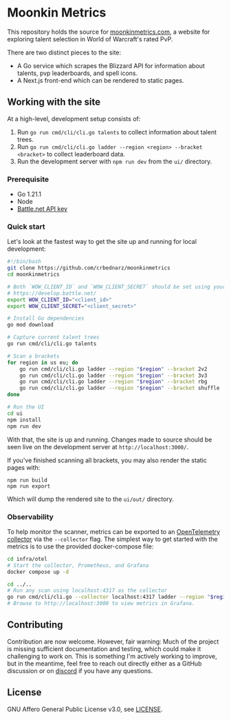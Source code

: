 # Moonkin Metrics

This repository holds the source for [moonkinmetrics.com](https://moonkinmetrics.com), a website for exploring talent selection in World of Warcraft's rated PvP.

There are two distinct pieces to the site:
- A Go service which scrapes the Blizzard API for information about talents, pvp leaderboards, and spell icons.
- A Next.js front-end which can be rendered to static pages.

## Working with the site

At a high-level, development setup consists of:
1. Run `go run cmd/cli/cli.go talents` to collect information about talent trees.
2. Run `go run cmd/cli/cli.go ladder --region <region> --bracket <bracket>` to collect leaderboard data.
3. Run the development server with `npm run dev` from the `ui/` directory.

### Prerequisite

- Go 1.21.1
- Node
- [Battle.net API key](https://develop.battle.net/)

### Quick start

Let's look at the fastest way to get the site up and running for local development:

```sh
#!/bin/bash
git clone https://github.com/crbednarz/moonkinmetrics
cd moonkinmetrics

# Both `WOW_CLIENT_ID` and `WOW_CLIENT_SECRET` should be set using your Battle.net API key.
# https://develop.battle.net/
export WOW_CLIENT_ID="<client_id>"
export WOW_CLIENT_SECRET="<client_secret>"

# Install Go dependencies
go mod download

# Capture current talent trees
go run cmd/cli/cli.go talents

# Scan a brackets
for region in us eu; do
    go run cmd/cli/cli.go ladder --region "$region" --bracket 2v2
    go run cmd/cli/cli.go ladder --region "$region" --bracket 3v3
    go run cmd/cli/cli.go ladder --region "$region" --bracket rbg
    go run cmd/cli/cli.go ladder --region "$region" --bracket shuffle
done

# Run the UI
cd ui
npm install
npm run dev
```

With that, the site is up and running. Changes made to source should be seen live on the development server at `http://localhost:3000/`.

If you've finished scanning all brackets, you may also render the static pages with:
```
npm run build
npm run export
```

Which will dump the rendered site to the `ui/out/` directory.

### Observability

To help monitor the scanner, metrics can be exported to an [OpenTelemetry collector](https://opentelemetry.io/docs/collector/) via the `--collector` flag. The simplest way to get started with the metrics is to use the provided docker-compose file:

```sh
cd infra/otel
# Start the collector, Prometheus, and Grafana
docker compose up -d

cd ../..
# Run any scan using localhost:4317 as the collector
go run cmd/cli/cli.go --collector localhost:4317 ladder --region "$region" --bracket shuffle
# Browse to http://localhost:3000 to view metrics in Grafana.
```

## Contributing

Contribution are now welcome. However, fair warning: Much of the project is missing sufficient documentation and testing, which could make it challenging to work on. This is something I'm actively working to improve, but in the meantime, feel free to reach out directly either as a GitHub discussion or on [discord](https://discord.gg/t7XmtxwNNF) if you have any questions.

## License

GNU Affero General Public License v3.0, see [LICENSE](https://github.com/crbednarz/moonkinmetrics/blob/master/LICENSE).
